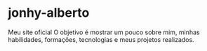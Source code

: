 # jonhy-alberto
 Meu site oficial
O objetivo é mostrar um pouco sobre mim, minhas habilidades, formações, tecnologias e meus projetos realizados.

